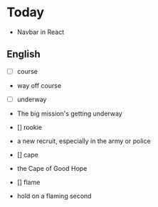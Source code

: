 # Today

- Navbar in React

## English

- [ ] course
- way off course

- [ ] underway
- The big mission's getting underway

- [] rookie
- a new recruit, especially in the army or police

- [] cape
- the Cape of Good Hope

- [] flame
- hold on a flaming second
